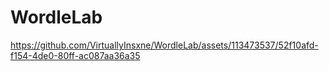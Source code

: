 # WordleLab

https://github.com/VirtuallyInsxne/WordleLab/assets/113473537/52f10afd-f154-4de0-80ff-ac087aa36a35

